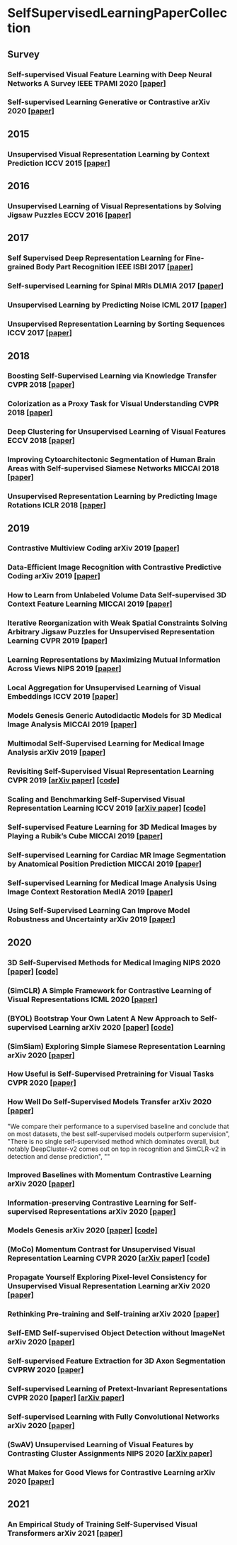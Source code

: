# SelfSupervisedLearningPaperCollection

## Survey
### Self-supervised Visual Feature Learning with Deep Neural Networks A Survey IEEE TPAMI 2020 [[paper]](https://ieeexplore.ieee.org/document/9086055)
### Self-supervised Learning Generative or Contrastive arXiv 2020 [[paper]](https://arxiv.org/abs/2006.08218)

## 2015
### Unsupervised Visual Representation Learning by Context Prediction ICCV 2015 [[paper]](https://www.cv-foundation.org/openaccess/content_iccv_2015/html/Doersch_Unsupervised_Visual_Representation_ICCV_2015_paper.html)

## 2016
### Unsupervised Learning of Visual Representations by Solving Jigsaw Puzzles ECCV 2016 [[paper]](https://arxiv.org/abs/1603.09246)

## 2017
### Self Supervised Deep Representation Learning for Fine-grained Body Part Recognition IEEE ISBI 2017 [[paper]](https://ieeexplore.ieee.org/document/7950587)
### Self-supervised Learning for Spinal MRIs DLMIA 2017 [[paper]](https://arxiv.org/abs/1708.00367)
### Unsupervised Learning by Predicting Noise ICML 2017 [[paper]](https://dl.acm.org/doi/10.5555/3305381.3305435)
### Unsupervised Representation Learning by Sorting Sequences ICCV 2017 [[paper]](https://arxiv.org/abs/1708.01246)

## 2018
### Boosting Self-Supervised Learning via Knowledge Transfer CVPR 2018 [[paper]](http://openaccess.thecvf.com/content_cvpr_2018/html/Noroozi_Boosting_Self-Supervised_Learning_CVPR_2018_paper.html)
### Colorization as a Proxy Task for Visual Understanding CVPR 2018 [[paper]](https://arxiv.org/abs/1703.04044)
### Deep Clustering for Unsupervised Learning of Visual Features ECCV 2018 [[paper]](https://arxiv.org/abs/1807.05520)
### Improving Cytoarchitectonic Segmentation of Human Brain Areas with Self-supervised Siamese Networks MICCAI 2018 [[paper]](https://link.springer.com/chapter/10.1007%2F978-3-030-00931-1_76)
### Unsupervised Representation Learning by Predicting Image Rotations ICLR 2018 [[paper]](https://arxiv.org/abs/1803.07728)

## 2019
### Contrastive Multiview Coding arXiv 2019 [[paper]](https://arxiv.org/abs/1906.05849)
### Data-Efficient Image Recognition with Contrastive Predictive Coding arXiv 2019 [[paper]](https://arxiv.org/abs/1905.09272)
### How to Learn from Unlabeled Volume Data Self-supervised 3D Context Feature Learning MICCAI 2019 [[paper]](https://link.springer.com/chapter/10.1007/978-3-030-32226-7_72)
### Iterative Reorganization with Weak Spatial Constraints Solving Arbitrary Jigsaw Puzzles for Unsupervised Representation Learning CVPR 2019 [[paper]](http://openaccess.thecvf.com/content_CVPR_2019/html/Wei_Iterative_Reorganization_With_Weak_Spatial_Constraints_Solving_Arbitrary_Jigsaw_Puzzles_CVPR_2019_paper.html)
### Learning Representations by Maximizing Mutual Information Across Views NIPS 2019 [[paper]](http://papers.nips.cc/paper/9686-learning-representations-by-maximizing-mutual-information-across-views)
### Local Aggregation for Unsupervised Learning of Visual Embeddings ICCV 2019 [[paper]](http://openaccess.thecvf.com/content_ICCV_2019/html/Zhuang_Local_Aggregation_for_Unsupervised_Learning_of_Visual_Embeddings_ICCV_2019_paper.html)
### Models Genesis Generic Autodidactic Models for 3D Medical Image Analysis MICCAI 2019 [[paper]](https://link.springer.com/chapter/10.1007/978-3-030-32251-9_42)
### Multimodal Self-Supervised Learning for Medical Image Analysis arXiv 2019 [[paper]](https://arxiv.org/abs/1912.05396)
### Revisiting Self-Supervised Visual Representation Learning CVPR 2019 [[arXiv paper]](https://arxiv.org/abs/1901.09005) [[code]](https://github.com/google/revisiting-self-supervised)
### Scaling and Benchmarking Self-Supervised Visual Representation Learning ICCV 2019 [[arXiv paper]](https://arxiv.org/abs/1905.01235) [[code]](https://github.com/facebookresearch/fair_self_supervision_benchmark)
### Self-supervised Feature Learning for 3D Medical Images by Playing a Rubik’s Cube MICCAI 2019 [[paper]](https://arxiv.org/abs/1910.02241)
### Self-supervised Learning for Cardiac MR Image Segmentation by Anatomical Position Prediction MICCAI 2019 [[paper]](https://arxiv.org/abs/1907.02757)
### Self-supervised Learning for Medical Image Analysis Using Image Context Restoration MedIA 2019 [[paper]](https://www.sciencedirect.com/science/article/abs/pii/S1361841518304699)
### Using Self-Supervised Learning Can Improve Model Robustness and Uncertainty arXiv 2019 [[paper]](https://arxiv.org/abs/1906.12340)

## 2020
### 3D Self-Supervised Methods for Medical Imaging NIPS 2020 [[paper]](https://arxiv.org/abs/2006.03829) [[code]](https://github.com/HealthML/self-supervised-3d-tasks)
### (SimCLR) A Simple Framework for Contrastive Learning of Visual Representations ICML 2020 [[paper]](https://arxiv.org/abs/2002.05709)
### (BYOL) Bootstrap Your Own Latent A New Approach to Self-supervised Learning arXiv 2020 [[paper]](https://arxiv.org/abs/2006.07733) [[code]](https://github.com/deepmind/deepmind-research/tree/master/byol)
### (SimSiam) Exploring Simple Siamese Representation Learning arXiv 2020 [[paper]](https://arxiv.org/abs/2011.10566)
### How Useful is Self-Supervised Pretraining for Visual Tasks CVPR 2020 [[paper]](https://arxiv.org/abs/2003.14323)
### How Well Do Self-Supervised Models Transfer arXiv 2020 [[paper]](https://arxiv.org/abs/2011.13377)
"We compare their performance to a supervised baseline and conclude that on most datasets, the best self-supervised models outperform supervision", "There is no single self-supervised method which dominates overall, but notably DeepCluster-v2 comes out on top in recognition and SimCLR-v2 in detection and dense prediction", ""
### Improved Baselines with Momentum Contrastive Learning arXiv 2020 [[paper]](https://arxiv.org/abs/2003.04297)
### Information-preserving Contrastive Learning for Self-supervised Representations arXiv 2020 [[paper]]()
### Models Genesis arXiv 2020 [[paper]](https://arxiv.org/abs/2004.07882) [[code]]()
### (MoCo) Momentum Contrast for Unsupervised Visual Representation Learning CVPR 2020 [[arXiv paper]](https://arxiv.org/abs/1911.05722) [[code]](https://github.com/facebookresearch/moco)
### Propagate Yourself Exploring Pixel-level Consistency for Unsupervised Visual Representation Learning arXiv 2020 [[paper]]()
### Rethinking Pre-training and Self-training arXiv 2020 [[paper]](https://arxiv.org/abs/2006.06882)
### Self-EMD Self-supervised Object Detection without ImageNet arXiv 2020 [[paper]]()
### Self-supervised Feature Extraction for 3D Axon Segmentation CVPRW 2020 [[paper]](https://arxiv.org/abs/2004.09629)
### Self-supervised Learning of Pretext-Invariant Representations CVPR 2020 [[paper]](https://openaccess.thecvf.com/content_CVPR_2020/html/Misra_Self-Supervised_Learning_of_Pretext-Invariant_Representations_CVPR_2020_paper.html) [[arXiv paper]](https://arxiv.org/abs/1912.01991)
### Self-supervised Learning with Fully Convolutional Networks arXiv 2020 [[paper]]()
### (SwAV) Unsupervised Learning of Visual Features by Contrasting Cluster Assignments NIPS 2020 [[arXiv paper]](https://arxiv.org/abs/2006.09882)
### What Makes for Good Views for Contrastive Learning arXiv 2020 [[paper]](https://arxiv.org/abs/2005.10243)

## 2021
### An Empirical Study of Training Self-Supervised Visual Transformers arXiv 2021 [[paper]](https://arxiv.org/abs/2104.02057)
